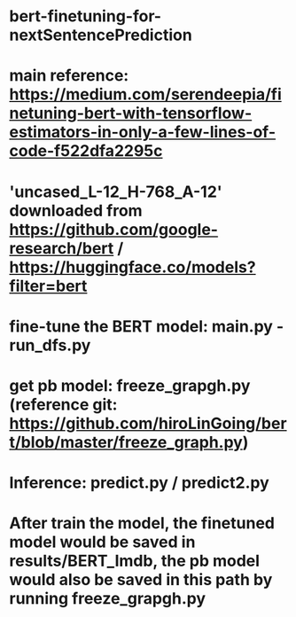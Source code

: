 # bert-finetuning-for-nextSentencePrediction
# main reference: https://medium.com/serendeepia/finetuning-bert-with-tensorflow-estimators-in-only-a-few-lines-of-code-f522dfa2295c

# 'uncased_L-12_H-768_A-12' downloaded from https://github.com/google-research/bert / https://huggingface.co/models?filter=bert
# fine-tune the BERT model:  main.py - run_dfs.py
# get pb model: freeze_grapgh.py  (reference git: https://github.com/hiroLinGoing/bert/blob/master/freeze_graph.py)
# Inference: predict.py / predict2.py

# After train the model, the finetuned model would be saved in results/BERT_Imdb, the pb model would also be saved in this path by running freeze_grapgh.py
